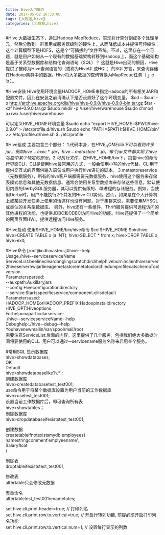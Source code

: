 ```yaml
---
title: Hive入门概念
date: 2017-05-02 10:30:00
tags: [大数据,hive]
categories: [大数据,hive]
---
```

#Hive
大数据生态下，通过Hadoop MapReduce，实现将计算分割成多个处理单元，然后分散到一群家用或服务器级别的硬件上，从而降低成本并提供可伸缩性；这个计算模型下是HDFS，这是个“可插拔的“文件系统。不过，这里存在一个问题，就是用户如何从一个现有的数据基础架构转移到Hadoop上，而这个基础架构是基于关系型数据库和结构化查询语句（SQL）？
这就是Hive出现的原因，Hive提供了被称为Hive查询语言的（或称为HiveQL或HQL）的SQL方言，来查询存储在Hadoop集群中的数据。Hive将大多数据的查询转换为MapRecue任务（ｊｏｂ）。

#Hive安装
Hive使用环境变量HADOOP_HOME来指定Hadoop的所有相关JAR和配置文件，因此在安装之前请确认下是否设置好了这个环境变量。
$cd ~
$curl -o http://archive.apache.org/dis/hive/hive-0.9.0/hive-0.9.0-bin.tar.gz
$tar -xzf hive-0.9.0.tar.gz
$sudo mkdir -p /user/hive/warehouse
$sudo chmod a+rwx /user/hive/warehouse

可以定义HIVE_HOME环境变量
$sudo echo "export HIVE_HOME=$PWD/hive-0.9.0" > /etc/profile.d/hive.sh
$sudo echo "PATH=$PATH:$HIVE_HOME/bin" >> /etc/profile.d/hive.sh
$. /etc/profile

#Hive组成
主要包含三个部分：
1.代码本身，在$HIVE_HOME/lib下可以看到许多jar，例如hive-exec*.jar，hive-metastore*.ja，每个jar文件都实现了hive功能中某个特定的部分。
2.可执行文件，在$HIVE_HOME/bin下，包含hive的命令行界面CLI，CLI是使用hive最常用的方式，一般会使用小写的hive代替。CLI用于提供交互式的界面供输入语句或用户执行hive语句的脚本。
3.metastoreservice（元数据服务），所有的hive客户端都需要元数据服务，hive使用这个服务来存储表模式信息和其他元数据信息。通常会使用关系型数据库来存储这些信息，默认使用内置的DerbySQL服务器，其可以提供有限的、单进程的存储服务。例如，当使用Derby时，用户不能执行2个并发的Hive CLI实例，然而，如果是在个人计算机上或某些开发任务上使用的话这样也没有问题。对于集群来说，需要使用MYSQL或类似的关系型数据库。
另外，hive还有一些组件，Thrift服务提供可远程访问的其他进程的功能，也提供JDBC和ODBC访问Hive的功能。Hive还提供了一个简单的网页界面HWI，提供远程访问Hive服务。

#Hive启动
使用$HIVE_HOME/bin/hive命令
$cd $HIVE_HOME
$bin/hive
hive>CREATE TABLE x (a INT);
hive>SELECT * from x;
hive>DROP TABLE x; 
hive>exit;

#Hive命令
[root@cdhmaster~]#hive--help  
Usage./hive<parameters>--serviceserviceName<serviceparameters>  
ServiceList:beelinecleardanglingscratchdirclihelphiveburninclienthiveserver2hiveserverhwijarlineagemetastoremetatoolorcfiledumprcfilecatschemaToolversion  
Parametersparsed:  
--auxpath:Auxillaryjars  
--config:Hiveconfigurationdirectory  
--service:Startsspecificservice/component.cliisdefault  
Parametersused:  
HADOOP_HOMEorHADOOP_PREFIX:Hadoopinstalldirectory  
HIVE_OPT:Hiveoptions  
Forhelponaparticularservice:  
./hive--serviceserviceName--help  
Debughelp:./hive--debug--help  
Youhavenewmailin/var/spool/mail/root  
需要注意ServiceList:后面的内容，这里提供了几个服务，包括我们绝大多数据时间将要使用的CLI。用户可以通过--servicename服务名称来启用某个服务。  

#常用SQL
显示数据库  
hive>showdatabases;  
OK  
Default  
hive>showdatabaselike'h.*';  
创建数据库  
hive>createdatabasetest_test001;  
use命令用于将某个数据库设置为用户当前的工作数据库  
hive>usetest_test001;  
设置当前工作数据库后，即可查询所有表  
hive>showtables；  
删除数据库  
hive>dropdatabaseifexiststest_test001;  

创建数据  
createtableifnotexistsmydb.employees(  
namestringcomment'emplyeename',  
Salaryfloat  
)  

删除表  
droptableifexiststest_test001;  

修改表  
altertable只会修改元数据  

表重命名  
altertabletest_test001renametotes;  

set hive.cli.print.header=true; // 打印列名  
set hive.cli.print.row.to.vertical=true; // 开启行转列功能, 前提必须开启打印列名功能  
set hive.cli.print.row.to.vertical.num=1; // 设置每行显示的列数  



